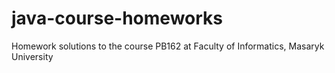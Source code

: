 # java-course-homeworks
Homework solutions to the course PB162 at Faculty of Informatics, Masaryk University
